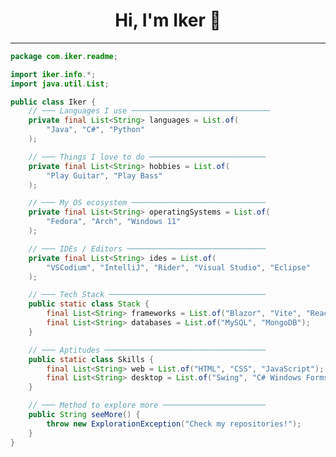 <h1 align="center">Hi, I'm Iker 👋</h1>

<hr/>

```java
package com.iker.readme;

import iker.info.*;
import java.util.List;

public class Iker {
    // ─── Languages I use ───────────────────────────────
    private final List<String> languages = List.of(
        "Java", "C#", "Python"
    );

    // ─── Things I love to do ──────────────────────────
    private final List<String> hobbies = List.of(
        "Play Guitar", "Play Bass"
    );

    // ─── My OS ecosystem ──────────────────────────────
    private final List<String> operatingSystems = List.of(
        "Fedora", "Arch", "Windows 11"
    );

    // ─── IDEs / Editors ───────────────────────────────
    private final List<String> ides = List.of(
        "VSCodium", "IntelliJ", "Rider", "Visual Studio", "Eclipse"
    );

    // ─── Tech Stack ───────────────────────────────────
    public static class Stack {
        final List<String> frameworks = List.of("Blazor", "Vite", "React");
        final List<String> databases = List.of("MySQL", "MongoDB");
    }

    // ─── Aptitudes ────────────────────────────────────
    public static class Skills {
        final List<String> web = List.of("HTML", "CSS", "JavaScript");
        final List<String> desktop = List.of("Swing", "C# Windows Forms", "WPF");
    }

    // ─── Method to explore more ───────────────────────
    public String seeMore() {
        throw new ExplorationException("Check my repositories!");
    }
}



```
<!--
    OLD README
public class Iker {
    final List<String> languages = Arrays.asList("Java", "C#", "Python");
    final List<String> main_hobbies = Arrays.asList("Play Guitar", "Play Bass");
    final List<String> os = Arrays.asList("Fedora", "Arch", "Windows 11");
    final List<String> ides = Arrays.asList("VSCodium", "IntelliJ", "Visual Studio", "Eclipse");

    public static class Other {
        final List<String> frameworks = Arrays.asList("Blazor", "Vite", "React");
        final List<String> databases = Arrays.asList("MySQL", "MongoDB");
    }

    public static class MainAptitudes {
        final List<String> WebDevelopment = Arrays.asList("HTML", "CSS", "JS");
        final List<String> DesktopAppDevelopment = Arrays.asList("Swing", "C# Windows Forms", "WPF");
    }

   public String seeMore() {
        throw new ExplorationException("Check repositories :3");
    }
    
}
-->



<!--
# Add me on discord

![discord](https://img.shields.io/badge/Discord-csiker-%237289DA?logo=discord&logoColor=white)
-->

<!--
<p align="center">
 <img src="https://github-readme-stats-eight-theta.vercel.app/api/top-langs/?username=IkerOwO&layout=compact&langs_count=8&theme=radical&locale=en"/>
 <p align="center">
    <img src="https://github-readme-activity-graph.vercel.app/graph?username=IkerOwO&theme=modern-lilac"/>
<hr/>

<h2 align="center"></>Languages</></h2>
<br/>


 ![Java](https://img.shields.io/badge/java-%23ED8B00.svg?style=for-the-badge&logo=openjdk&logoColor=white)
 ![C#](https://img.shields.io/badge/c%23-%23239120.svg?style=for-the-badge&logo=csharp&logoColor=white)
 ![Python](https://img.shields.io/badge/python-3670A0?style=for-the-badge&logo=python&logoColor=ffdd54)
 ![C++](https://img.shields.io/badge/c++-%2300599C.svg?style=for-the-badge&logo=c%2B%2B&logoColor=white)
 ![HTML5](https://img.shields.io/badge/html5-%23E34F26.svg?style=for-the-badge&logo=html5&logoColor=white)
 ![CSS3](https://img.shields.io/badge/css3-%231572B6.svg?style=for-the-badge&logo=css3&logoColor=white)
 ![JavaScript](https://img.shields.io/badge/javascript-%23323330.svg?style=for-the-badge&logo=javascript&logoColor=%23F7DF1E)
 ![Bash Script](https://img.shields.io/badge/bash_script-%23121011.svg?style=for-the-badge&logo=gnu-bash&logoColor=white)


<hr/>

<h2 align="center">🛠️Framewoks🛠️</h2>
<br/>


![Blazor](https://img.shields.io/badge/blazor-%235C2D91.svg?style=for-the-badge&logo=blazor&logoColor=white)
![Vite](https://img.shields.io/badge/vite-%23646CFF.svg?style=for-the-badge&logo=vite&logoColor=white)

<hr/>


<h2 align="center">🛢DB🛢</h2>
<br/>


![MySQL](https://img.shields.io/badge/mysql-4479A1.svg?style=for-the-badge&logo=mysql&logoColor=white)
![MongoDB](https://img.shields.io/badge/MongoDB-%234ea94b.svg?style=for-the-badge&logo=mongodb&logoColor=white)

<hr/>


<h2 align="center">⌨️IDE(s)⌨️</h2>
<br/>


   ![Visual Studio Code](https://img.shields.io/badge/Visual%20Studio%20Code-0078d7.svg?style=for-the-badge&logo=visual-studio-code&logoColor=white)
   ![IntelliJ IDEA](https://img.shields.io/badge/IntelliJIDEA-000000.svg?style=for-the-badge&logo=intellij-idea&logoColor=white)
   ![Visual Studio](https://img.shields.io/badge/Visual%20Studio-5C2D91.svg?style=for-the-badge&logo=visual-studio&logoColor=white)
   ![Vim](https://img.shields.io/badge/VIM-%2311AB00.svg?style=for-the-badge&logo=vim&logoColor=white)
   ![Notepad++](https://img.shields.io/badge/Notepad++-90E59A.svg?style=for-the-badge&logo=notepad%2b%2b&logoColor=black)


<hr/>

<h2 align="center"> 🖥️OS🖥️ </h2>
</br>


 ![Arch](https://img.shields.io/badge/Arch%20Linux-1793D1?logo=arch-linux&logoColor=fff&style=for-the-badge)
 ![Fedora](https://img.shields.io/badge/Fedora-294172?style=for-the-badge&logo=fedora&logoColor=white)
 ![Windows 11](https://img.shields.io/badge/Windows%2011-%230079d5.svg?style=for-the-badge&logo=Windows%2011&logoColor=white)

<hr/>
-->

